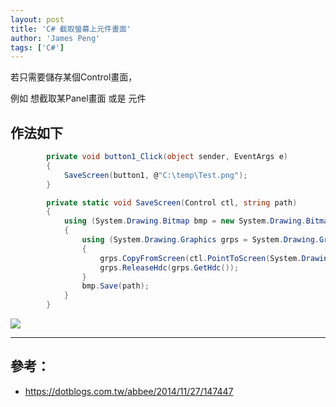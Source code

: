 ```yaml
---
layout: post
title: 'C# 截取螢幕上元件畫面'
author: 'James Peng'
tags: ['C#']
---
```


若只需要儲存某個Control畫面，

例如 想截取某Panel畫面 或是 元件 

## 作法如下 ##

~~~csharp
        private void button1_Click(object sender, EventArgs e)
        {
            SaveScreen(button1, @"C:\temp\Test.png");
        }

        private static void SaveScreen(Control ctl, string path)
        {
            using (System.Drawing.Bitmap bmp = new System.Drawing.Bitmap(ctl.ClientSize.Width, ctl.ClientSize.Height))
            {
                using (System.Drawing.Graphics grps = System.Drawing.Graphics.FromImage(bmp))
                {
                    grps.CopyFromScreen(ctl.PointToScreen(System.Drawing.Point.Empty), new System.Drawing.Point(0, 0), ctl.ClientSize);
                    grps.ReleaseHdc(grps.GetHdc());
                }
                bmp.Save(path);
            }
        }
~~~


![](http://i.imgur.com/kYgld5J.png)


----------


## 參考： ##

- https://dotblogs.com.tw/abbee/2014/11/27/147447
